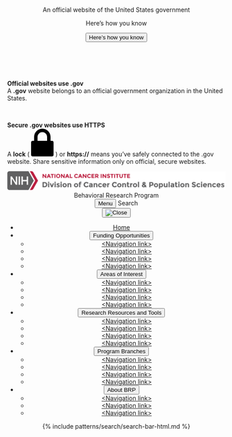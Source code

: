 <div class="header-section">
  <section
    class="usa-banner"
    aria-label="Official website of the United States government"
  >
    <div class="usa-accordion">
      <header class="usa-banner__header">
        <div class="usa-banner__inner">
          <div class="grid-col-auto">
            <img
              aria-hidden="true"
              class="usa-banner__header-flag"
              src="/assets/img/us_flag_small.png"
              alt=""
            />
          </div>
          <div class="grid-col-fill tablet:grid-col-auto" aria-hidden="true">
            <p class="usa-banner__header-text">
              An official website of the United States government
            </p>
            <p class="usa-banner__header-action">Here’s how you know</p>
          </div>
          <button
            type="button"
            class="usa-accordion__button usa-banner__button"
            aria-expanded="false"
            aria-controls="gov-banner-default-default-brp"
          >
            <span class="usa-banner__button-text">Here’s how you know</span>
          </button>
        </div>
      </header>
      <div
        class="usa-banner__content usa-accordion__content"
        id="gov-banner-default-default-brp"
      >
        <div class="grid-row grid-gap-lg">
          <div class="usa-banner__guidance tablet:grid-col-6">
            <img
              class="usa-banner__icon usa-media-block__img"
              src="/assets/img/icon-dot-gov.svg"
              role="img"
              alt=""
              aria-hidden="true"
            />
            <div class="usa-media-block__body">
              <p>
                <strong>Official websites use .gov</strong><br />A
                <strong>.gov</strong> website belongs to an official government
                organization in the United States.
              </p>
            </div>
          </div>
          <div class="usa-banner__guidance tablet:grid-col-6">
            <img
              class="usa-banner__icon usa-media-block__img"
              src="/assets/img/icon-https.svg"
              role="img"
              alt=""
              aria-hidden="true"
            />
            <div class="usa-media-block__body">
              <p>
                <strong>Secure .gov websites use HTTPS</strong><br />A
                <strong>lock</strong> (
                <span class="icon-lock"
                  ><svg
                    xmlns="http://www.w3.org/2000/svg"
                    width="52"
                    height="64"
                    viewBox="0 0 52 64"
                    class="usa-banner__lock-image"
                    role="img"
                    aria-labelledby="banner-lock-description-default"
                    focusable="false"
                  >
                    <title id="banner-lock-title-default">Lock</title>
                    <desc id="banner-lock-description-default">Locked padlock icon</desc>
                    <path
                      fill="#000000"
                      fill-rule="evenodd"
                      d="M26 0c10.493 0 19 8.507 19 19v9h3a4 4 0 0 1 4 4v28a4 4 0 0 1-4 4H4a4 4 0 0 1-4-4V32a4 4 0 0 1 4-4h3v-9C7 8.507 15.507 0 26 0zm0 8c-5.979 0-10.843 4.77-10.996 10.712L15 19v9h22v-9c0-6.075-4.925-11-11-11z"
                    />
                  </svg> </span
                >) or <strong>https://</strong> means you’ve safely connected to
                the .gov website. Share sensitive information only on official,
                secure websites.
              </p>
            </div>
          </div>
        </div>
      </div>
    </div>
  </section>
  <header class="usa-header usa-header--extended">
    <div class="usa-navbar header-top">
      <div class="usa-logo">
        <img src="/assets/icons/nci-dccps-logo_2x.png" />
      </div>
    </div>
    <div class="title-banner brp-banner usa-nav-container">
      <div class="container">
        <div class="row">
          <div class="col-12">
            <div class="program-name">Behavioral Research Program </div>
          </div>
        </div>
      </div>
    </div>
    <div class="mobile-menu usa-nav-container">
      <button type="button" class="usa-menu-btn">Menu</button>
      <span class="mobile-search">Search</span>
    </div>
    <nav aria-label="Primary navigation" class="usa-nav">
      <div class="usa-nav__inner">
        <button type="button" class="usa-nav__close">
          <img src="/assets/img/usa-icons/close.svg" role="img" alt="Close" />
        </button>
        <ul class="usa-nav__primary usa-accordion">
          <li class="usa-nav__primary-item current">
            <a href="javascript:void(0);" class="usa-nav-link"
              ><span>Home</span></a
            >
          </li>
          <li class="usa-nav__primary-item">
            <button
              type="button"
              class="usa-accordion__button usa-nav__link"
              aria-expanded="false"
              aria-controls="extended-nav-section-fobrp"
            >
              <span>Funding Opportunities</span>
            </button>
            <ul id="extended-nav-section-fobrp" class="usa-nav__submenu">
              <li class="usa-nav__submenu-item">
                <a href="javascript:void(0);"
                  ><span>&lt;Navigation link&gt;</span></a
                >
              </li>
              <li class="usa-nav__submenu-item">
                <a href="javascript:void(0);"
                  ><span>&lt;Navigation link&gt;</span></a
                >
              </li>
              <li class="usa-nav__submenu-item">
                <a href="javascript:void(0);"
                  ><span>&lt;Navigation link&gt;</span></a
                >
              </li>
              <li class="usa-nav__submenu-item">
                <a href="javascript:void(0);"
                  ><span>&lt;Navigation link&gt;</span></a
                >
              </li>
            </ul>
          </li>
          <li class="usa-nav__primary-item">
            <button
              type="button"
              class="usa-accordion__button usa-nav__link"
              aria-expanded="false"
              aria-controls="extended-nav-section-aoi"
            >
              <span>Areas of Interest</span>
            </button>
            <ul id="extended-nav-section-aoi" class="usa-nav__submenu">
              <li class="usa-nav__submenu-item">
                <a href="javascript:void(0);"
                  ><span>&lt;Navigation link&gt;</span></a
                >
              </li>
              <li class="usa-nav__submenu-item">
                <a href="javascript:void(0);"
                  ><span>&lt;Navigation link&gt;</span></a
                >
              </li>
              <li class="usa-nav__submenu-item">
                <a href="javascript:void(0);"
                  ><span>&lt;Navigation link&gt;</span></a
                >
              </li>
              <li class="usa-nav__submenu-item">
                <a href="javascript:void(0);"
                  ><span>&lt;Navigation link&gt;</span></a
                >
              </li>
            </ul>
          </li>
          <li class="usa-nav__primary-item">
            <button
              type="button"
              class="usa-accordion__button usa-nav__link"
              aria-expanded="false"
              aria-controls="extended-nav-section-rrt"
            >
              <span>Research Resources and Tools</span>
            </button>
            <ul id="extended-nav-section-rrt" class="usa-nav__submenu">
              <li class="usa-nav__submenu-item">
                <a href="javascript:void(0);"
                  ><span>&lt;Navigation link&gt;</span></a
                >
              </li>
              <li class="usa-nav__submenu-item">
                <a href="javascript:void(0);"
                  ><span>&lt;Navigation link&gt;</span></a
                >
              </li>
              <li class="usa-nav__submenu-item">
                <a href="javascript:void(0);"
                  ><span>&lt;Navigation link&gt;</span></a
                >
              </li>
              <li class="usa-nav__submenu-item">
                <a href="javascript:void(0);"
                  ><span>&lt;Navigation link&gt;</span></a
                >
              </li>
            </ul>
          </li>
          <li class="usa-nav__primary-item">
            <button
              type="button"
              class="usa-accordion__button usa-nav__link"
              aria-expanded="false"
              aria-controls="extended-nav-section-pb"
            >
              <span>Program Branches</span>
            </button>
            <ul id="extended-nav-section-pb" class="usa-nav__submenu">
              <li class="usa-nav__submenu-item">
                <a href="javascript:void(0);"
                  ><span>&lt;Navigation link&gt;</span></a
                >
              </li>
              <li class="usa-nav__submenu-item">
                <a href="javascript:void(0);"
                  ><span>&lt;Navigation link&gt;</span></a
                >
              </li>
              <li class="usa-nav__submenu-item">
                <a href="javascript:void(0);"
                  ><span>&lt;Navigation link&gt;</span></a
                >
              </li>
              <li class="usa-nav__submenu-item">
                <a href="javascript:void(0);"
                  ><span>&lt;Navigation link&gt;</span></a
                >
              </li>
            </ul>
          </li>
          <li class="usa-nav__primary-item">
            <button
              type="button"
              class="usa-accordion__button usa-nav__link"
              aria-expanded="false"
              aria-controls="extended-nav-section-abrp"
            >
              <span>About BRP</span>
            </button>
            <ul id="extended-nav-section-abrp" class="usa-nav__submenu">
              <li class="usa-nav__submenu-item">
                <a href="javascript:void(0);"
                  ><span>&lt;Navigation link&gt;</span></a
                >
              </li>
              <li class="usa-nav__submenu-item">
                <a href="javascript:void(0);"
                  ><span>&lt;Navigation link&gt;</span></a
                >
              </li>
              <li class="usa-nav__submenu-item">
                <a href="javascript:void(0);"
                  ><span>&lt;Navigation link&gt;</span></a
                >
              </li>
            </ul>
          </li>
        </ul>
        <div class="usa-nav__secondary search-no-link">
          {% include patterns/search/search-bar-html.md %}
        </div>
      </div>
    </nav>
  </header>
</div>